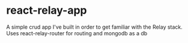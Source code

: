 # react-relay-app
A simple crud app I've built in order to get familiar with the Relay stack.
Uses react-relay-router for routing and mongodb as a db
